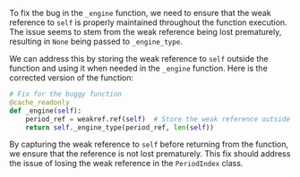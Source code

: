 To fix the bug in the `_engine` function, we need to ensure that the weak reference to `self` is properly maintained throughout the function execution. The issue seems to stem from the weak reference being lost prematurely, resulting in `None` being passed to `_engine_type`.

We can address this by storing the weak reference to `self` outside the function and using it when needed in the `_engine` function. Here is the corrected version of the function:

```python
# Fix for the buggy function
@cache_readonly
def _engine(self):
    period_ref = weakref.ref(self)  # Store the weak reference outside the function
    return self._engine_type(period_ref, len(self))
```

By capturing the weak reference to `self` before returning from the function, we ensure that the reference is not lost prematurely. This fix should address the issue of losing the weak reference in the `PeriodIndex` class.